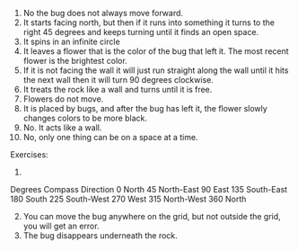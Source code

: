 1. No the bug does not always move forward.
2. It starts facing north, but then if it runs into something it turns to the right 45 degrees and keeps turning until it finds an open space.
3. It spins in an infinite circle
4. It leaves a flower that is the color of the bug that left it. The most recent flower is the brightest color.
5. If it is not facing the wall it will just run straight along the wall until it hits the next wall then it will turn 90 degrees clockwise.
6. It treats the rock like a wall and turns until it is free.
7. Flowers do not move.
8. It is placed by bugs, and after the bug has left it, the flower slowly changes colors to be more black.
9. No. It acts like a wall.
10. No, only one thing can be on a space at a time.

Exercises:

1.
Degrees     Compass Direction
0			North
45			North-East
90			East
135			South-East
180			South
225			South-West
270			West
315			North-West
360			North

2. You can move the bug anywhere on the grid, but not outside the grid, you will get an error.
3. The bug disappears underneath the rock.